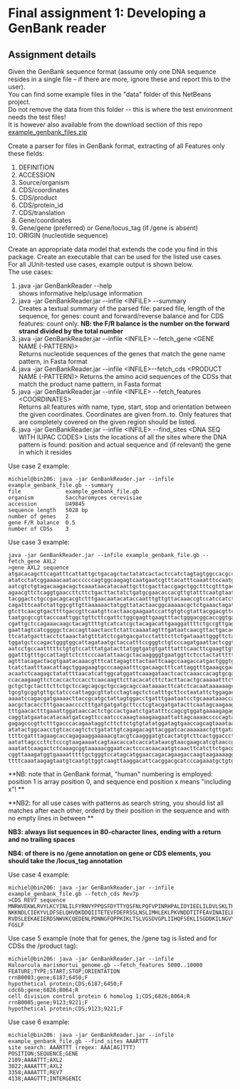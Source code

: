 # Final assignment 1: Developing a GenBank reader #

## Assignment details ##
Given the GenBank sequence format (assume only one DNA sequence resides in a single file 
– if there are more, ignore these and report this to the user).  
You can find some example files in the "data" folder of this NetBeans project.  
Do not remove the data from this folder -- this is where the test environment needs the test files!  
It is however also available from the download
section of this repo [example_genbank_files.zip](https://bitbucket.org/michiel_noback/javaintroprogrammingassignments/downloads/example_genbank_files.zip)

Create a parser for files in GenBank format, extracting of all Features only these fields:  

  1. DEFINITION
  2. ACCESSION
  3. Source/organism
  4. CDS/coordinates
  5. CDS/product
  6. CDS/protein_id
  7. CDS/translation
  8. Gene/coordinates
  9. Gene/gene (preferred) or Gene/locus_tag (if /gene is absent)
  10. ORIGIN (nucleotide sequence)

Create an appropriate data model that extends the code you find in this package. 
Create an executable that can be used for the listed use cases. 
For all JUnit-tested use cases, example output is shown below.  
The use cases:  

  1. java -jar GenBankReader --help  
    shows informative help/usage information 
  2. java -jar GenBankReader.jar --infile &lt;INFILE&gt; --summary  
    Creates a textual summary of the parsed file: parsed file, length of the sequence,
    for genes: count and forward/reverse balance and for CDS features: count only. 
    **NB: the F/R balance is the number on the forward strand divided by the total number**
  3. java -jar GenBankReader.jar --infile &lt;INFILE&gt; --fetch_gene &lt;GENE NAME (-PATTERN)&gt;  
    Returns nucleotide sequences of the genes that match the gene name pattern, in Fasta format
  4. java -jar GenBankReader.jar --infile  &lt;INFILE&gt;--fetch_cds &lt;PRODUCT NAME (-PATTERN)&gt;
    Returns the amino acid sequences of the CDSs that match the product name pattern, in Fasta format  
  5. java -jar GenBankReader.jar --infile &lt;INFILE&gt; --fetch_features &lt;COORDINATES&gt;  
    Returns all features with name, type, start, stop and orientation between the given coordinates.
    Coordinates are given from..to. Only features that are completely covered on the given region should be listed.  
  6. java -jar GenBankReader.jar --infile &lt;INFILE&gt; --find_sites &lt;DNA SEQ WITH IUPAC CODES&gt;
    Lists the locations of all the sites where the DNA pattern is found: 
    position and actual sequence and (if relevant) the gene in which it resides

Use case 2 example:  
 
```
michiel@bin206: java -jar GenBankReader.jar --infile example_genbank_file.gb --summary  
file              example_genbank_file.gb  
organism          Saccharomyces cerevisiae  
accession         U49845  
sequence length   5028 bp  
number of genes   2  
gene F/R balance  0.5  
number of CDSs    3  
```

Use case 3 example:  
 
```
java -jar GenBankReader.jar --infile example_genbank_file.gb --fetch_gene AXL2  
>gene AXL2 sequence  
atgacacagcttcagatttcattattgctgacagctactatatcactactccatctagtagtggccacgccctatgaggc  
atatcctatcggaaaacaataccccccagtggcaagagtcaatgaatcgtttacatttcaaatttccaatgatacctata  
aatcgtctgtagacaagacagctcaaataacatacaattgcttcgacttaccgagctggctttcgtttgactctagttct  
agaacgttctcaggtgaaccttcttctgacttactatctgatgcgaacaccacgttgtatttcaatgtaatactcgaggg  
tacggactctgccgacagcacgtctttgaacaatacataccaatttgttgttacaaaccgtccatccatctcgctatcgt  
cagatttcaatctattggcgttgttaaaaaactatggttatactaacggcaaaaacgctctgaaactagatcctaatgaa  
gtcttcaacgtgacttttgaccgttcaatgttcactaacgaagaatccattgtgtcgtattacggacgttctcagttgta  
taatgcgccgttacccaattggctgttcttcgattctggcgagttgaagtttactgggacggcaccggtgataaactcgg  
cgattgctccagaaacaagctacagttttgtcatcatcgctacagacattgaaggattttctgccgttgaggtagaattc  
gaattagtcatcggggctcaccagttaactacctctattcaaaatagtttgataatcaacgttactgacacaggtaacgt  
ttcatatgacttacctctaaactatgtttatctcgatgacgatcctatttcttctgataaattgggttctataaacttat  
tggatgctccagactgggtggcattagataatgctaccatttccgggtctgtcccagatgaattactcggtaagaactcc  
aatcctgccaatttttctgtgtccatttatgatacttatggtgatgtgatttatttcaacttcgaagttgtctccacaac  
ggatttgtttgccattagttctcttcccaatattaacgctacaaggggtgaatggttctcctactattttttgccttctc  
agtttacagactacgtgaatacaaacgtttcattagagtttactaattcaagccaagaccatgactgggtgaaattccaa  
tcatctaatttaacattagctggagaagtgcccaagaatttcgacaagctttcattaggtttgaaagcgaaccaaggttc  
acaatctcaagagctatattttaacatcattggcatggattcaaagataactcactcaaaccacagtgcgaatgcaacgt  
ccacaagaagttctcaccactccacctcaacaagttcttacacatcttctacttacactgcaaaaatttcttctacctcc  
gctgctgctacttcttctgctccagcagcgctgccagcagccaataaaacttcatctcacaataaaaaagcagtagcaat  
tgcgtgcggtgttgctatcccattaggcgttatcctagtagctctcatttgcttcctaatattctggagacgcagaaggg  
aaaatccagacgatgaaaacttaccgcatgctattagtggacctgatttgaataatcctgcaaataaaccaaatcaagaa  
aacgctacacctttgaacaacccctttgatgatgatgcttcctcgtacgatgatacttcaatagcaagaagattggctgc  
tttgaacactttgaaattggataaccactctgccactgaatctgatatttccagcgtggatgaaaagagagattctctat  
caggtatgaatacatacaatgatcagttccaatcccaaagtaaagaagaattattagcaaaacccccagtacagcctcca  
gagagcccgttctttgacccacagaataggtcttcttctgtgtatatggatagtgaaccagcagtaaataaatcctggcg  
atatactggcaacctgtcaccagtctctgatattgtcagagacagttacggatcacaaaaaactgttgatacagaaaaac  
ttttcgatttagaagcaccagagaaggaaaaacgtacgtcaagggatgtcactatgtcttcactggacccttggaacagc  
aatattagcccttctcccgtaagaaaatcagtaacaccatcaccatataacgtaacgaagcatcgtaaccgccacttaca  
aaatattcaagactctcaaagcggtaaaaacggaatcactcccacaacaatgtcaacttcatcttctgacgattttgttc  
cggttaaagatggtgaaaatttttgctgggtccatagcatggaaccagacagaagaccaagtaagaaaaggttagtagat  
ttttcaaataagagtaatgtcaatgttggtcaagttaaggacattcacggacgcatcccagaaatgctgtga  
```
**NB: note that in GenBank format, "human" numbering is employed: position 1 is
 array position 0, and sequence end position x means "including x"!  **

**NB2: for all use cases with patterns as search string, you should list all matches
 after each other, orderd by their position in the sequence and with no empty lines in between **  

**NB3: always list sequences in 80-character lines, ending with a return and no trailing spaces**  

**NB4: of there is no /gene annotation on gene or CDS elements, you should take the /locus_tag annotation**  

Use case 4 example:  
 
```
michiel@bin206: java -jar GenBankReader.jar --infile example_genbank_file.gb --fetch_cds Rev7p
>CDS REV7 sequence  
MNRWVEKWLRVYLKCYINLILFYRNVYPPQSFDYTTYQSFNLPQFVPINRHPALIDYIEELILDVLSKLTHVYRFSICII  
NKKNDLCIEKYVLDFSELQHVDKDDQIITETEVFDEFRSSLNSLIMHLEKLPKVNDDTITFEAVINAIELELGHKLDRNR  
RVDSLEEKAEIERDSNWVKCQEDENLPDNNGFQPPKIKLTSLVGSDVGPLIIHQFSEKLISGDDKILNGVYSQYEEGESI  
FGSLF  
```

Use case 5 example (note that for genes, the /gene tag is listed and for CDSs the /product tag):  
 
```
michiel@bin206: java -jar GenBankReader.jar --infile Haloarcula_marismortui_genome.gb --fetch_features 5000..10000  
FEATURE;TYPE;START;STOP;ORIENTATION  
rrnB0003;gene;6187;6450;F  
hypothetical protein;CDS;6187;6450;F  
cdc6b;gene;6826;8064;R  
cell division control protein 6 homolog 1;CDS;6826;8064;R  
rrnB0005;gene;9123;9221;F  
hypothetical protein;CDS;9123;9221;F  
```


Use case 6 example:  
 
```
michiel@bin206: java -jar GenBankReader.jar --infile example_genbank_file.gb --find_sites AAARTTT 
site search: AAARTTT (regex: AAA[AG]TTT)
POSITION;SEQUENCE;GENE  
2109;AAAATTT;AXL2  
3022;AAAATTT;AXL2  
3358;AAAATTT;REV7  
4138;AAAGTTT;INTERGENIC  
```

